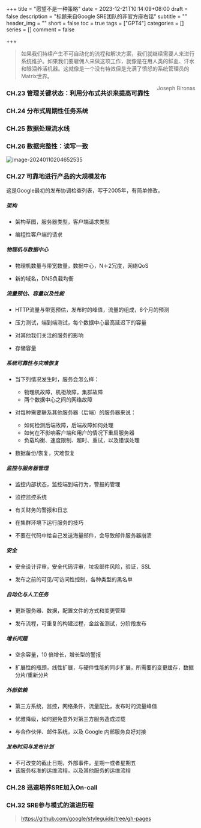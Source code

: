 +++
title = "愿望不是一种策略"
date = 2023-12-21T10:14:09+08:00
draft = false
description = "标题来自Google SRE团队的非官方座右铭"
subtitle = ""
header_img = ""
short = false
toc = true
tags = ["GPT4"]
categories = []
series = []
comment = false

+++

> 如果我们持续产生不可自动化的流程和解决方案，我们就继续需要人来进行系统维护。如果我们要雇佣人来做这项工作，就像是在用人类的鲜血、汗水和眼泪养活机器。这就像是一个没有特效但是充满了愤怒的系统管理员的Matrix世界。
>
> <span style="float: right;"> Joseph Bironas</span>

### CH.23 管理关键状态：利用分布式共识来提高可靠性

### CH.24 分布式周期性任务系统

### CH.25 数据处理流水线

### CH.26 数据完整性：读写一致

![image-20240110204652535](/image/2024/image-20240110204652535.png)

### CH.27 可靠地进行产品的大规模发布

这是Google最初的发布协调检查列表，写于2005年，有简单修改。

##### 架构

- 架构草图，服务器类型，客户端请求类型

- 编程性客户端的请求

##### 物理机与数据中心

- 物理机数量与带宽数量，数据中心，N＋2冗度，网络QoS

- 新的域名，DNS负载均衡

##### 流量预估、容量以及性能

- HTTP流量与带宽预估，发布时的峰值，流量的组成，6个月的预测

- 压力测试，端到端测试，每个数据中心最高延迟下的容量

- 对其他我们关注的服务的影响
- 存储容量

##### 系统可靠性与灾难恢复

- 当下列情况发生时，服务会怎么样：
  - 物理机故障，机柜故障，集群故障
  - 两个数据中心之间的网络故障

- 对每种需要联系其他服务器（后端）的服务器来说：
  - 如何检测后端故障，后端故障如何处理
  - 如何在不影响客户端和用户的情况下重启服务器
  - 负载均衡、速度限制、超时、重试，以及错误处理
- 数据备份/恢复，灾难恢复

##### 监控与服务器管理

- 监控内部状态，监控端到端行为，警报的管理

- 监控监控系统

- 有关财务的警报和日志

- 在集群环境下运行服务的技巧

- 不要在代码中给自己发送海量邮件，会导致邮件服务器崩溃

##### 安全

- 安全设计评审，安全代码评审，垃圾邮件风险，验证，SSL

- 发布之前的可见/可访问性控制，各种类型的黑名单

##### 自动化与人工任务

- 更新服务器、数据，配置文件的方式和变更管理

- 发布流程，可重复的构建过程，金丝雀测试，分阶段发布

##### 增长问题

- 空余容量，10 倍增长，增长型的警报

- 扩展性的瓶颈，线性扩展，与硬件性能的同步扩展，所需要的变更缓存，数据分片/重新分片

##### 外部依赖

- 第三方系统，监控，网络条件，流量配比，发布时的流量峰值
- 优雅降级，如何避免意外对第三方服务造成过载

- 与合作伙伴、邮件系统，以及 Google 内部服务良好对接

##### 发布时间与发布计划

- 不可改变的截止日期，外部事件，星期一或者星期五
- 该服务标准的运维流程，以及其他服务的运维流程

### CH.28 迅速培养SRE加入On-call

### CH.32 SRE参与模式的演进历程

> https://github.com/google/styleguide/tree/gh-pages

